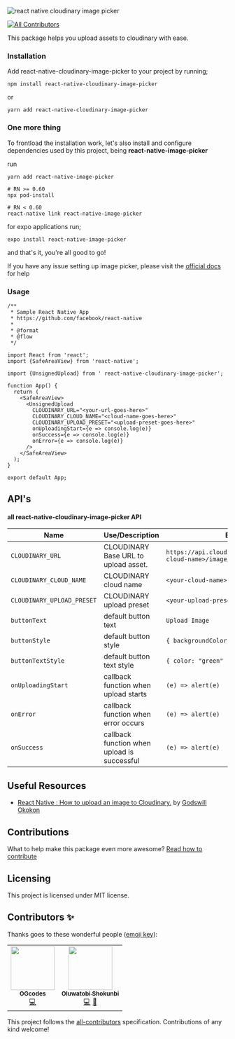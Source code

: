 ![react native cloudinary image picker](assets/art.gif)
<!-- ALL-CONTRIBUTORS-BADGE:START - Do not remove or modify this section -->
[![All Contributors](https://img.shields.io/badge/all_contributors-2-orange.svg?style=flat-square)](#contributors-)
<!-- ALL-CONTRIBUTORS-BADGE:END -->

 This package helps you upload assets to cloudinary with ease.

### Installation  

Add react-native-cloudinary-image-picker to your project by running;

```
npm install react-native-cloudinary-image-picker 
```

or

```
yarn add react-native-cloudinary-image-picker
```

### **One more thing**

To frontload the installation work, let's also install and configure dependencies used by this project, being **react-native-image-picker**

run

```
yarn add react-native-image-picker

# RN >= 0.60
npx pod-install

# RN < 0.60
react-native link react-native-image-picker
```

for expo applications run;

```
expo install react-native-image-picker
```

and that's it, you're all good to go!

If you have any issue setting up image picker, please visit the [official docs](https://github.com/react-native-community/react-native-image-picker) for help

### Usage

```
/**
 * Sample React Native App
 * https://github.com/facebook/react-native
 *
 * @format
 * @flow
 */

import React from 'react';
import {SafeAreaView} from 'react-native';

import {UnsignedUpload} from ' react-native-cloudinary-image-picker';

function App() {
  return (
    <SafeAreaView>
      <UnsignedUpload
        CLOUDINARY_URL="<your-url-goes-here>"
        CLOUDINARY_CLOUD_NAME="<cloud-name-goes-here>"
        CLOUDINARY_UPLOAD_PRESET="<upload-preset-goes-here>"
        onUploadingStart={e => console.log(e)}
        onSuccess={e => console.log(e)}
        onError={e => console.log(e)}
      />
    </SafeAreaView>
  );
}
 
export default App;

```



## API's

#### all react-native-cloudinary-image-picker API

| Name                       | Use/Description                             | Extra                                                            | Type 
| -------------------------- | ------------------------------------------- | -----------------------------------------------------------------|-----------------------
| `CLOUDINARY_URL`           | CLOUDINARY Base URL to upload asset.        | `https://api.cloudinary.com/v1_1/<your-cloud-name>/image/upload` | String
| `CLOUDINARY_CLOUD_NAME`    | CLOUDINARY cloud name                       | `<your-cloud-name>`                                              | String
| `CLOUDINARY_UPLOAD_PRESET` | CLOUDINARY upload preset                    | `<your-upload-preset>`                                           | String
| `buttonText`               | default button text                         | `Upload Image`                                                   | String
| `buttonStyle`              | default button style                        | `{ backgroundColor: "red", width: 100 }`                         | Object
| `buttonTextStyle`          | default button text style                   | `{ color: "green" }`                                             | Object
| `onUploadingStart`         | callback function when upload starts        | `(e) => alert(e)`                                                | Function
| `onError`                  | callback function when error occurs         | `(e) => alert(e)`                                                | Function
| `onSuccess`                | callback function when upload is successful | `(e) => alert(e)`                                                | Function



## Useful Resources

- [React Native : How to upload an image to Cloudinary.](https://medium.com/react-native-nigeria/react-native-how-to-upload-an-image-to-cloudinary-da3693f0ae61)  by [Godswill Okokon](https://twitter.com/Godswillokokon) 

## Contributions

What to help make this package even more awesome? [Read how to contribute](https://github.com/react-native-nigeria-community/react-native-cloudinary-image-picker/blob/master/contribution.md)

## Licensing

This project is licensed under MIT license.



###   

## Contributors ✨

Thanks goes to these wonderful people ([emoji key](https://allcontributors.org/docs/en/emoji-key)):

<!-- ALL-CONTRIBUTORS-LIST:START - Do not remove or modify this section -->
<!-- prettier-ignore-start -->
<!-- markdownlint-disable -->
<table>
  <tr>
    <td align="center"><a href="https://ogcodes.netlify.com/"><img src="https://avatars1.githubusercontent.com/u/34509527?v=4" width="100px;" alt=""/><br /><sub><b>OGcodes</b></sub></a><br /><a href="https://github.com/react-native-nigeria-community/react-native-cloudinary-image-picker/commits?author=godswillokokon" title="Code">💻</a></td>
    <td align="center"><a href="https://linksnest.com/just1and0"><img src="https://avatars3.githubusercontent.com/u/17249207?v=4" width="100px;" alt=""/><br /><sub><b>Oluwatobi Shokunbi </b></sub></a><br /><a href="https://github.com/react-native-nigeria-community/react-native-cloudinary-image-picker/commits?author=just1and0" title="Code">💻</a> <a href="https://github.com/react-native-nigeria-community/react-native-cloudinary-image-picker/commits?author=just1and0" title="Documentation">📖</a></td>
  </tr>
</table>

<!-- markdownlint-enable -->
<!-- prettier-ignore-end -->
<!-- ALL-CONTRIBUTORS-LIST:END -->

This project follows the [all-contributors](https://github.com/all-contributors/all-contributors) specification. Contributions of any kind welcome!